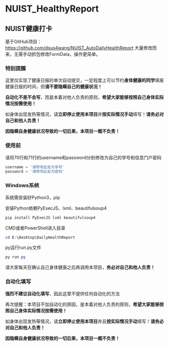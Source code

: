 # NUIST_HealthyReport
## NUIST健康打卡

基于GitHub项目：https://github.com/dsus4wang/NUIST_AutoDailyHealthReport 大量修改而来，无需手动抓包修改FormData，操作更简单。

### 特别提醒

这里仅实现了健康日报的单次自动提交，一定程度上可以节约**身体健康的同学**填报健康日报的时间，但**请不要隐瞒自己的健康状况！**

**自动化不是不会写**，而是本着对他人负责的原则，**希望大家能够按照自己身体实际情况按需使用！**

如身体出现发热等情况，请**立即停止使用本项目**并**按实际情况手动**填写！**请务必对自己和他人负责！**

**因隐瞒自身健康状况导致的一切后果，本项目一概不负责！**

### 使用前

请将70行和71行的username和password分别修改为自己的学号和信息门户密码

```python
username = '请修改此处为学号'
password = '请修改此处为密码'
```

### Windows系统

系统需安装好Python3，pip

安装Python依赖PyExecJS、lxml、beautifulsoup4

```powershell
pip install PyExecJS lxml beautifulsoup4
```

CMD或者PowerShell进入目录

```powershell
cd E:\Desktop\DailyHealthReport
```

py运行run.py文件

```powershell
py run.py
```

请大家每天在确认自己身体健康之后再调用本项目，**务必对自己和他人负责！**

### 自动化填写

**强烈不建议自动化填写**，因此这里不提供任何自动化的方法

再次提醒：本项目不加自动化的原因，是本着对他人负责的原则，**希望大家能够按照自己身体实际情况按需使用！**

如身体出现发热等情况，请**立即停止使用本项目**并且**按实际情况手动**填写！**请务必对自己和他人负责！**

**因隐瞒自身健康状况导致的一切后果，本项目一概不负责！**

